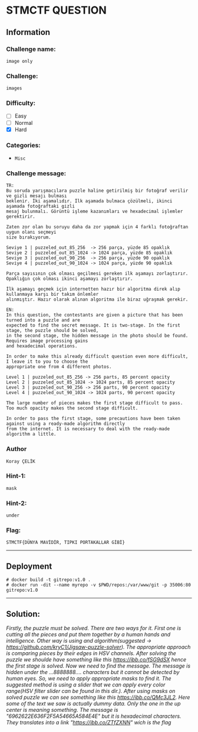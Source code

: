 # STMCTF QUESTION

## Information
### Challenge name: 

`image only`

### Challenge:

`images`

### Difficulty:
- [ ] Easy
- [ ] Normal
- [x] Hard

### Categories:
 - `Misc`

### Challenge message:
```
TR:
Bu soruda yarışmacılara puzzle haline getirilmiş bir fotoğraf verilir ve gizli mesajı bulması
beklenir. İki aşamalıdır. İlk aşamada bulmaca çözülmeli, ikinci aşamada fotoğraftaki gizli
mesaj bulunmalı. Görüntü işleme kazanımları ve hexadecimal işlemler gerektirir.

Zaten zor olan bu soruyu daha da zor yapmak için 4 farklı fotoğraftan uygun olanı seçmeyi
size bırakıyorum.

Seviye 1 | puzzeled_out_85_256  -> 256 parça, yüzde 85 opaklık
Seviye 2 | puzzeled_out_85_1024 -> 1024 parça, yüzde 85 opaklık
Seviye 3 | puzzeled_out_90_256  -> 256 parça, yüzde 90 opaklık
Seviye 4 | puzzeled_out_90_1024 -> 1024 parça, yüzde 90 opaklık

Parça sayısının çok olması geçilmesi gereken ilk aşamayı zorlaştırır.
Opaklığın çok olması ikinci aşamayı zorlaştırır.

İlk aşamayı geçmek için internetten hazır bir algoritma direk alıp kullanmaya karşı bir takım önlemler
alınmıştır. Hazır olarak alınan algoritma ile biraz uğraşmak gerekir.

EN:
In this question, the contestants are given a picture that has been turned into a puzzle and are
expected to find the secret message. It is two-stage. In the first stage, the puzzle should be solved,
in the second stage, the hidden message in the photo should be found. Requires image processing gains
and hexadecimal operations.

In order to make this already difficult question even more difficult, I leave it to you to choose the
appropriate one from 4 different photos.

Level 1 | puzzeled_out_85_256 -> 256 parts, 85 percent opacity
Level 2 | puzzeled_out_85_1024 -> 1024 parts, 85 percent opacity
Level 3 | puzzeled_out_90_256 -> 256 parts, 90 percent opacity
Level 4 | puzzeled_out_90_1024 -> 1024 parts, 90 percent opacity

The large number of pieces makes the first stage difficult to pass.
Too much opacity makes the second stage difficult.

In order to pass the first stage, some precautions have been taken against using a ready-made algorithm directly
from the internet. It is necessary to deal with the ready-made algorithm a little.
```

### Author
`Koray ÇELİK`

### Hint-1: 
`mask`

### Hint-2: 
`under`

### Flag:
`STMCTF{DÜNYA MAVİDİR, TIPKI PORTAKALLAR GİBİ}`

---

## Deployment

	# docker build -t gitrepo:v1.0 .
	# docker run -dit --name myrepo -v $PWD/repos:/var/www/git -p 35006:80 gitrepo:v1.0

---

## Solution:

*Firstly, the puzzle must be solved. There are two ways for it. First one is cutting all the pieces and put them together
by a human hands and intelligence. Other way is using and algorithm(suggested -> https://github.com/kryC1/Jigsaw-puzzle-solver).
The appropriate approach is comparing pieces by their edges in HSV channels. After solving the puzzle we shoulde have something
like this https://ibb.co/fSG9dSX hence the first stage is solved. Now we need to find the message. The message is hidden under
the ...8888888.... characters but it cannot be detected by human eyes. So, we need to apply appropriate masks to find it. The
suggested method is using a slider that we can apply every color range(HSV filter slider can be found in this dir.).
After using masks on solved puzzle we can see something like this https://ibb.co/QMc3JL2. Here some of the text we saw is
actually dummy data. Only the one in the up center is meaning something.
The message is "6962622E636F2F5A54665A584E4E" but it is hexadecimal characters. They translates into a link "https://ibb.co/ZTfZXNN"
wich is the flag*
